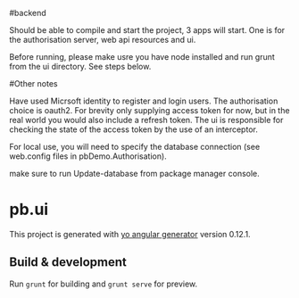 #backend

Should be able to compile and start the project, 3 apps will start. One is for the authorisation server, web api resources and ui. 

Before running, please make usre you have node installed and run grunt from the ui directory. See steps below.

#Other notes

Have used Micrsoft identity to register and login users. The authorisation choice is oauth2. 
For brevity only supplying access token for now, but in the real world you would also include a refresh token.
The ui is responsible for checking the state of the access token by the use of an interceptor. 

For local use, you will need to specify the database connection (see web.config files  in pbDemo.Authorisation).

make sure to run Update-database from package manager console.

# pb.ui

This project is generated with [yo angular generator](https://github.com/yeoman/generator-angular)
version 0.12.1.

## Build & development

Run `grunt` for building and `grunt serve` for preview.

